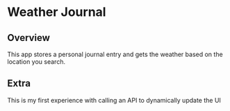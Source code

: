 # Weather Journal

## Overview
This app stores a personal journal entry and gets the weather based on the location you search.

## Extra
This is my first experience with calling an API to dynamically update the UI
